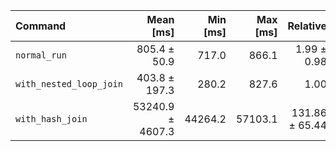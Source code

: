| Command | Mean [ms] | Min [ms] | Max [ms] | Relative |
|:---|---:|---:|---:|---:|
| `normal_run` | 805.4 ± 50.9 | 717.0 | 866.1 | 1.99 ± 0.98 |
| `with_nested_loop_join` | 403.8 ± 197.3 | 280.2 | 827.6 | 1.00 |
| `with_hash_join` | 53240.9 ± 4607.3 | 44264.2 | 57103.1 | 131.86 ± 65.44 |
